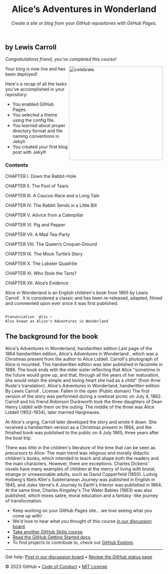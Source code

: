 <header>

<!--
  <<< Author notes: Course header >>>
  Include a 1280×640 image, course title in sentence case, and a concise description in emphasis.
  In your repository settings: enable template repository, add your 1280×640 social image, auto delete head branches.
  Add your open source license, GitHub uses MIT license.
-->

# Alice’s Adventures in Wonderland

_Create a site or blog from your GitHub repositories with GitHub Pages._

</header>

<!--
  <<< Author notes: Finish >>>
  Review what we learned, ask for feedback, provide next steps.
-->

## by Lewis Carroll

_Congratulations friend, you've completed this course!_

<img src="https://imagesonline.bl.uk/cdn/britishlibrary/previews/483/2ed9edc41090e1f4eb0b003a9343f678/35/e2b1a4fcf4da97e4e51b263dcb262632/144744.jpg" alt=celebrate width=300 align=right>

Your blog is now live and has been deployed!

Here's a recap of all the tasks you've accomplished in your repository:

- You enabled GitHub Pages.
- You selected a theme using the config file.
- You learned about proper directory format and file naming conventions in Jekyll.
- You created your first blog post with Jekyll!

### Contents


CHAPTER I.	Down the Rabbit-Hole

CHAPTER II.	The Pool of Tears

CHAPTER III.	A Caucus-Race and a Long Tale

CHAPTER IV.	The Rabbit Sends in a Little Bill

CHAPTER V.	Advice from a Caterpillar

CHAPTER VI.	Pig and Pepper

CHAPTER VII.	A Mad Tea-Party

CHAPTER VIII.	The Queen’s Croquet-Ground

CHAPTER IX.	The Mock Turtle’s Story

CHAPTER X.	The Lobster Quadrille

CHAPTER XI.	Who Stole the Tarts?

CHAPTER XII.	Alice’s Evidence

Alice in Wonderland is an English children's book from 1865 by Lewis Carroll . It is considered a classic and has been re-released, adapted, filmed and commented upon ever since it was first published.

~~~

Pronunciation ˈælis –
Also known as Alice's Adventures in Wonderland

~~~

## The background for the book
Alice's Adventures in Wonderland, handwritten edition
Last page of the 1864 handwritten edition, Alice's Adventures in Wonderland , which was a Christmas present from the author to Alice Liddell. Carroll's photograph of Alice is mounted. This handwritten edition was later published in facsimile in 1886. The book ends with the elder sister reflecting that Alice "sometime in the future would grow up, and that, through all the years of her maturation, she would retain the simple and loving heart she had as a child" (from Arne Ruste's translation).
Alice's Adventures in Wonderland, handwritten edition
By Lewis Carroll .
License: Fallen in the open (Public domain)
The first version of the story was performed during a rowboat picnic on July 4, 1862. Carroll and his friend Robinson Duckworth took the three daughters of Dean Henry Liddell with them on the outing. The middle of the three was Alice Liddell (1852–1934), later married Hargreaves.

At Alice's urging, Carroll later developed the story and wrote it down. She received a handwritten version as a Christmas present in 1864, and the finished book was published to the public on 4 July 1865, three years after the boat trip.

There was little in the children's literature of the time that can be seen as precursors to Alice. The main trend was religious and morally didactic children's books, which intended to teach and shape both the readers and the main characters. However, there are exceptions. Charles Dickens' novels have many examples of children at the mercy of living with brutal, strange or unreasonable adults, such as David Copperfield (1850). Ludvig Holberg's Niels Klim's Subterranean Journey was published in English in 1845, and Jules Verne's A Journey to Earth's Interior was published in 1864. At the same time, Charles Kingsley's The Water Babies (1863) was also published, which mixes satire, moral education and a fantasy -like journey of transformation.


- Keep working on your GitHub Pages site... we love seeing what you come up with!
- We'd love to hear what you thought of this course [in our discussion board](https://github.com/orgs/skills/discussions/categories/github-pages).
- [Take another GitHub Skills course](https://github.com/skills).
- [Read the GitHub Getting Started docs](https://docs.github.com/en/get-started).
- To find projects to contribute to, check out [GitHub Explore](https://github.com/explore).

<footer>

<!--
  <<< Author notes: Footer >>>
  Add a link to get support, GitHub status page, code of conduct, license link.
-->

---

Get help: [Post in our discussion board](https://github.com/orgs/skills/discussions/categories/github-pages) &bull; [Review the GitHub status page](https://www.githubstatus.com/)

&copy; 2023 GitHub &bull; [Code of Conduct](https://www.contributor-covenant.org/version/2/1/code_of_conduct/code_of_conduct.md) &bull; [MIT License](https://gh.io/mit)

</footer>
